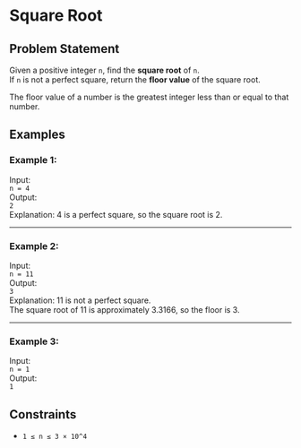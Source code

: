 # Square Root

## Problem Statement

Given a positive integer `n`, find the **square root** of `n`.  
If `n` is not a perfect square, return the **floor value** of the square root.

The floor value of a number is the greatest integer less than or equal to that number.

## Examples

### Example 1:
Input:  
`n = 4`  
Output:  
`2`  
Explanation: 4 is a perfect square, so the square root is 2.

---

### Example 2:
Input:  
`n = 11`  
Output:  
`3`  
Explanation: 11 is not a perfect square.  
The square root of 11 is approximately 3.3166, so the floor is 3.

---

### Example 3:
Input:  
`n = 1`  
Output:  
`1`

## Constraints

- `1 ≤ n ≤ 3 × 10^4`
